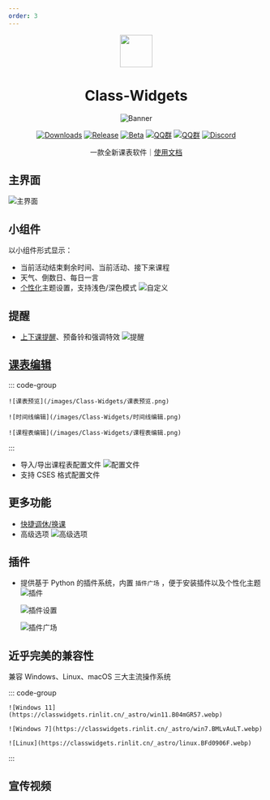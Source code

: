 ```yaml
---
order: 3
---
```


<div align="center">

<img src="/icon/ACS/Class-Widgets.png" width="64"/>

# Class-Widgets

<ArticleMetadata />

![Banner](/images/Class-Widgets/Banner.png)

[![Downloads](https://img.shields.io/github/downloads/Class-Widgets/Class-Widgets/total?style=social&label=Downloads&logo=github)](https://github.com/Class-Widgets/Class-Widgets/releases/latest)
[![Release](https://img.shields.io/github/v/release/Class-Widgets/Class-Widgets?style=flat&color=%233fb950&label=正式版)](https://github.com/Class-Widgets/Class-Widgets/releases/latest)
[![Beta](https://img.shields.io/github/v/release/Class-Widgets/Class-Widgets?include_prereleases&style=flat&label=测试版)](https://github.com/Class-Widgets/Class-Widgets/releases)
[![QQ群](https://img.shields.io/badge/-QQ%E7%BE%A4%EF%BD%9C169200380-blue?style=flat&logo=QQ)](https://qm.qq.com/q/EuDtwzURQA)
[![QQ群](https://img.shields.io/badge/-QQ%E7%BE%A4%EF%BD%9C698599898%EF%BC%882%E7%BE%A4%EF%BC%89-blue?style=flat&logo=QQ)](https://qm.qq.com/q/qSnRH8ycWQ)
[![Discord](https://img.shields.io/badge/-Discord%EF%BD%9CxT7v7FGZ-white?style=flat&logo=Discord)](https://discord.gg/xT7v7FGZ)

一款全新课表软件｜[使用文档](https://classwidgets.rinlit.cn/docs-user)

</div>

<GitHubCard owner="Class-Widgets" repo="Class-Widgets" />

<Linkcard url="https://classwidgets.rinlit.cn/zh/" title="Class-Widgets 官网" description="https://classwidgets.rinlit.cn/zh/" logo="/icon/ACS/Class-Widgets.png"/>

## 主界面
![主界面](https://classwidgets.rinlit.cn/_astro/desktop.W-gixhu7.png)

## 小组件
以小组件形式显示：
- 当前活动结束剩余时间、当前活动、接下来课程
- 天气、倒数日、每日一言
- [个性化](https://www.yuque.com/rinlit/class-widgets_help/qyly70ht1ogge1pi)主题设置，支持浅色/深色模式
  ![自定义](/images/Class-Widgets/自定义.png)
## 提醒
- [上下课提醒](https://www.yuque.com/rinlit/class-widgets_help/fv2ou1i1ngap0hrl)、预备铃和强调特效
  ![提醒](/images/Class-Widgets/提醒.png)

## [课表编辑](https://www.yuque.com/rinlit/class-widgets_help/oozelh8r56tmw0xb)

::: code-group

```md:img [课表预览]
![课表预览](/images/Class-Widgets/课表预览.png)
```

```md:img [时间线编辑]
![时间线编辑](/images/Class-Widgets/时间线编辑.png)
```

```md:img [课程表编辑]
![课程表编辑](/images/Class-Widgets/课程表编辑.png)
```

:::

- 导入/导出课程表配置文件
  ![配置文件](/images/Class-Widgets/配置文件.png)
- 支持 CSES 格式配置文件

## 更多功能
- [快捷调休/换课](https://www.yuque.com/rinlit/class-widgets_help/gc4epffu7g5bf9os)
- 高级选项
![高级选项](/images/Class-Widgets/高级选项.png)

## 插件
- 提供基于 Python 的插件系统，内置 `插件广场` ，便于安装插件以及个性化主题
  ![插件](https://classwidgets.rinlit.cn/_astro/personalization.x6z9Oegr.png)

  ![插件设置](/images/Class-Widgets/插件设置.png)

  ![插件广场](/images/Class-Widgets/插件广场.png)

## 近乎完美的兼容性
兼容 Windows、Linux、macOS 三大主流操作系统
  
::: code-group

```md:img [Windows 11]
![Windows 11](https://classwidgets.rinlit.cn/_astro/win11.B04mGR57.webp)
```

```md:img [Windows 7]
![Windows 7](https://classwidgets.rinlit.cn/_astro/win7.BMLvAuLT.webp)
```

```md:img [Linux]
![Linux](https://classwidgets.rinlit.cn/_astro/linux.BFd0906F.webp)
```

:::

## 宣传视频
<BilibiliVideo bvid="BV1SSfDYmEa4" />

<BilibiliVideo bvid="BV1xwW9eyEGu" />